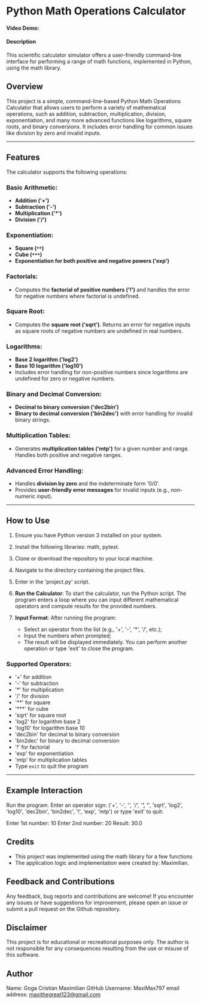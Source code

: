 # Python Math Operations Calculator

#### Video Demo: 
#### Description
This scientific calculator simulator offers a user-friendly command-line interface for performing a range of math functions,  implemented in Python, using the math library.

## Overview
This project is a simple, command-line-based Python Math Operations Calculator that allows users to perform a variety of mathematical operations, such as addition, subtraction, multiplication, division, exponentiation, and many more advanced functions like logarithms, square roots, and binary conversions. It includes error handling for common issues like division by zero and invalid inputs.

---

## Features

The calculator supports the following operations:

### Basic Arithmetic:
- **Addition ('+')**
- **Subtraction ('-')**
- **Multiplication ('*')**
- **Division ('/')**

### Exponentiation:
- **Square (`**`)**
- **Cube (`***`)**
- **Exponentiation for both positive and negative powers ('exp')**

### Factorials:
- Computes the **factorial of positive numbers ('!')** and handles the error for negative numbers where factorial is undefined.

### Square Root:
- Computes the **square root ('sqrt')**. Returns an error for negative inputs as square roots of negative numbers are undefined in real numbers.

### Logarithms:
- **Base 2 logarithm ('log2')**
- **Base 10 logarithm ('log10')**
- Includes error handling for non-positive numbers since logarithms are undefined for zero or negative numbers.

### Binary and Decimal Conversion:
- **Decimal to binary conversion ('dec2bin')**
- **Binary to decimal conversion ('bin2dec')** with error handling for invalid binary strings.

### Multiplication Tables:
- Generates **multiplication tables ('mtp')** for a given number and range. Handles both positive and negative ranges.

### Advanced Error Handling:
- Handles **division by zero** and the indeterminate form '0/0'.
- Provides **user-friendly error messages** for invalid inputs (e.g., non-numeric input).

---

## How to Use

1. Ensure you have Python version 3 installed on your system.

2. Install the following libraries: math, pytest.

3. Clone or download the repository to your local machine.

4. Navigate to the directory containing the project files. 

5. Enter in the 'project.py' script. 

6. **Run the Calculator**: To start the calculator, run the Python script. The program enters a loop where you can input different mathematical operators and compute results for the provided numbers.

7. **Input Format**: After running the program:
   - Select an operator from the list (e.g., '+', '-', '*', '/', etc.);
   - Input the numbers when prompted;
   - The result will be displayed immediately. You can perform another operation or type 'exit' to close the program.

### Supported Operators:
- '+' for addition
- '-' for subtraction
- '*' for multiplication
- '/' for division
- '**' for square
- '***' for cube
- 'sqrt' for square root
- 'log2' for logarithm base 2
- 'log10' for logarithm base 10
- 'dec2bin' for decimal to binary conversion
- 'bin2dec' for binary to decimal conversion
- '!' for factorial
- 'exp' for exponentiation
- 'mtp' for multiplication tables
- Type `exit` to quit the program

---

## Example Interaction

Run the program.
Enter an operator sign:
('+', '-', '*', '/', '**', '***', 'sqrt', 'log2', 'log10', 'dec2bin', 'bin2dec', '!', 'exp', 'mtp') or type 'exit' to quit: 

Enter 1st number: 10
Enter 2nd number: 20
Result: 30.0

## Credits
- This project was implemented using the math library for a few functions
- The application logic and implementation were created by: Maximilian.

## Feedback and Contributions
Any feedback, bug reports and contributions are welcome! If you encounter any issues or have suggestions for improvement, please open an issue or submit a pull request on the Github repository. 

## Disclaimer
This project is for educational or recreational purposes only. The author is not responsible for any consequences resulting from the use or misuse of this software.

## Author
Name: Goga Cristian Maximilian
GitHub Username: MaxiMax797
email address: maxithegreat123@gmail.com
 
